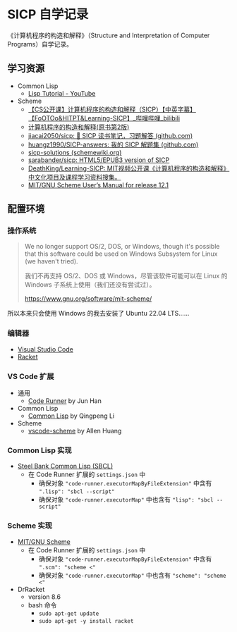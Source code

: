 # SICP 自学记录

《计算机程序的构造和解释》（Structure and Interpretation
of Computer Programs）自学记录。

## 学习资源

- Common Lisp
	- [Lisp Tutorial - YouTube](https://www.youtube.com/watch?v=ymSq4wHrqyU) 
- Scheme
	- [【CS公开课】计算机程序的构造和解释（SICP）【中英字幕】【FoOTOo&HITPT&Learning-SICP】_哔哩哔哩_bilibili](https://www.bilibili.com/video/BV1Xx41117tr/)
	- [计算机程序的构造和解释(原书第2版)](https://book.douban.com/subject/1148282/)
	- [jiacai2050/sicp: 📖 SICP 读书笔记，习题解答 (github.com)](https://github.com/jiacai2050/sicp)
	- [huangz1990/SICP-answers: 我的 SICP 解题集 (github.com)](https://github.com/huangz1990/SICP-answers)
	- [sicp-solutions (schemewiki.org)](http://community.schemewiki.org/?sicp-solutions)
	- [sarabander/sicp: HTML5/EPUB3 version of SICP](https://github.com/sarabander/sicp)
	- [DeathKing/Learning-SICP: MIT视频公开课《计算机程序的构造和解释》中文化项目及课程学习资料搜集。](https://github.com/DeathKing/Learning-SICP)
	- [MIT/GNU Scheme User’s Manual for release 12.1](https://www.gnu.org/software/mit-scheme/documentation/stable/mit-scheme-user.pdf)

## 配置环境

### 操作系统

> We no longer support OS/2, DOS, or Windows, though it's possible that this software could be used on Windows Subsystem for Linux (we haven't tried).
> 
> 我们不再支持 OS/2、DOS 或 Windows，尽管该软件可能可以在 Linux 的 Windows 子系统上使用（我们还没有尝试过）。
> 
> https://www.gnu.org/software/mit-scheme/

所以本来只会使用 Windows 的我去安装了 Ubuntu 22.04 LTS……

### 编辑器

- [Visual Studio Code](https://code.visualstudio.com/)
- [Racket](https://racket-lang.org/)

### VS Code 扩展

- 通用
	- [Code Runner](https://marketplace.visualstudio.com/items?itemName=formulahendry.code-runner) by Jun Han
- Common Lisp
	- [Common Lisp](https://marketplace.visualstudio.com/items?itemName=qingpeng.common-lisp) by Qingpeng Li
- Scheme
	- [vscode-scheme](https://marketplace.visualstudio.com/items?itemName=sjhuangx.vscode-scheme) by Allen Huang

### Common Lisp 实现

- [Steel Bank Common Lisp (SBCL)](http://www.sbcl.org/)
	- 在 Code Runner 扩展的 `settings.json` 中
		- 确保对象 `"code-runner.executorMapByFileExtension"` 中含有 `".lisp": "sbcl --script"`
		- 确保对象 `"code-runner.executorMap"` 中也含有 `"lisp": "sbcl --script"`

### Scheme 实现

- [MIT/GNU Scheme](https://www.gnu.org/software/mit-scheme/)
	- 在 Code Runner 扩展的 `settings.json` 中
		- 确保对象 `"code-runner.executorMapByFileExtension"` 中含有 `".scm": "scheme <"`
		- 确保对象 `"code-runner.executorMap"` 中也含有 `"scheme": "scheme <"`
- DrRacket
	- version 8.6
	- bash 命令
		- `sudo apt-get update`
		- `sudo apt-get -y install racket`
